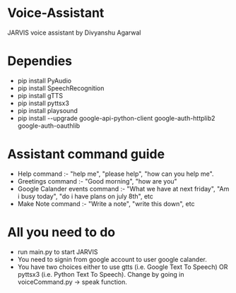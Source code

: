 # Voice-Assistant
JARVIS voice assistant by Divyanshu Agarwal


# Dependies
- pip install PyAudio
- pip install SpeechRecognition
- pip install gTTS
- pip install pyttsx3
- pip install playsound
- pip install --upgrade google-api-python-client google-auth-httplib2 google-auth-oauthlib


# Assistant command guide
- Help command :- "help me", "please help", "how can you help me".
- Greetings command :- "Good morning", "how are you"
- Google Calander events command :- "What we have at next friday", "Am i busy today", "do i have plans on july 8th", etc
- Make Note command :- "Write a note", "write this down", etc


# All you need to do
- run main.py to start JARVIS
- You need to signin from google account to user google calander.
- You have two choices either to use gtts (i.e. Google Text To Speech) OR pyttsx3 (i.e. Python Text To Speech). Change by going in voiceCommand.py -> speak function.
